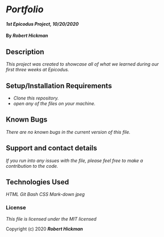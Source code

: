 # _Portfolio_

#### _1st Epicodus Project, 10/20/2020_

#### By _**Robert Hickman**_

## Description

_This project was created to showcase all of what we learned during our first three weeks at Epicodus._

## Setup/Installation Requirements

* _Clone this repository._
* _open any of the files on your machine._

## Known Bugs

_There are no known bugs in the current version of this file._

## Support and contact details

_If you run into any issues with the file, please feel free to make a contribution to the code._

## Technologies Used

_HTML_
_Git Bash_
_CSS_
_Mark-down_
_jpeg_

### License

*This file is licensed under the MIT licensed*

Copyright (c) 2020 **_Robert Hickman_**